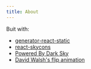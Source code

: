 ```yaml
---
title: About
---
```


Buit with: 
* [generator-react-static](https://github.com/kriasoft/react-static-boilerplate)
* [react-skycons](https://github.com/roadmanfong/react-skycons)
* [Powered By Dark Sky](https://darksky.net/poweredby/)
* [David Walsh's flip animation](https://davidwalsh.name/css-flip)
